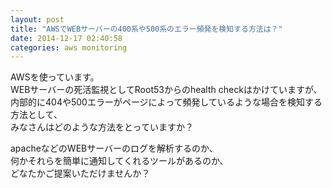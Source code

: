 ```yaml
---
layout: post
title: "AWSでWEBサーバーの400系や500系のエラー頻発を検知する方法は？"
date: 2014-12-17 02:40:58
categories: aws monitoring
---
```

<p>AWSを使っています。<br>
WEBサーバーの死活監視としてRoot53からのhealth checkはかけていますが、<br>
内部的に404や500エラーがページによって頻発しているような場合を検知する方法として、<br>
みなさんはどのような方法をとっていますか？</p>

<p>apacheなどのWEBサーバーのログを解析するのか、<br>
何かそれらを簡単に通知してくれるツールがあるのか、<br>
どなたかご提案いただけませんか？</p>

